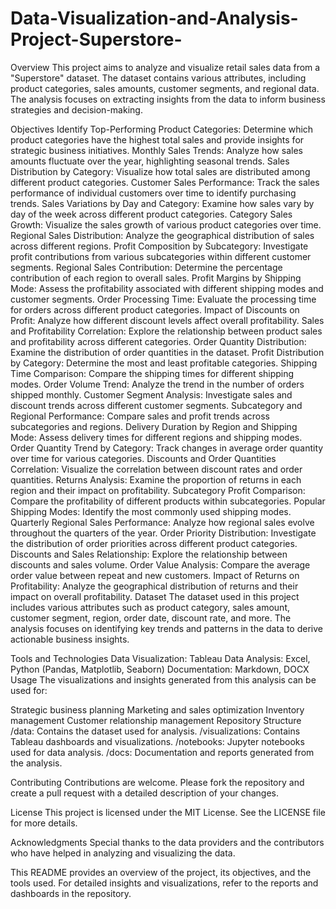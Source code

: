 # Data-Visualization-and-Analysis-Project-Superstore-

Overview
This project aims to analyze and visualize retail sales data from a "Superstore" dataset. The dataset contains various attributes, including product categories, sales amounts, customer segments, and regional data. The analysis focuses on extracting insights from the data to inform business strategies and decision-making.

Objectives
Identify Top-Performing Product Categories: Determine which product categories have the highest total sales and provide insights for strategic business initiatives.
Monthly Sales Trends: Analyze how sales amounts fluctuate over the year, highlighting seasonal trends.
Sales Distribution by Category: Visualize how total sales are distributed among different product categories.
Customer Sales Performance: Track the sales performance of individual customers over time to identify purchasing trends.
Sales Variations by Day and Category: Examine how sales vary by day of the week across different product categories.
Category Sales Growth: Visualize the sales growth of various product categories over time.
Regional Sales Distribution: Analyze the geographical distribution of sales across different regions.
Profit Composition by Subcategory: Investigate profit contributions from various subcategories within different customer segments.
Regional Sales Contribution: Determine the percentage contribution of each region to overall sales.
Profit Margins by Shipping Mode: Assess the profitability associated with different shipping modes and customer segments.
Order Processing Time: Evaluate the processing time for orders across different product categories.
Impact of Discounts on Profit: Analyze how different discount levels affect overall profitability.
Sales and Profitability Correlation: Explore the relationship between product sales and profitability across different categories.
Order Quantity Distribution: Examine the distribution of order quantities in the dataset.
Profit Distribution by Category: Determine the most and least profitable categories.
Shipping Time Comparison: Compare the shipping times for different shipping modes.
Order Volume Trend: Analyze the trend in the number of orders shipped monthly.
Customer Segment Analysis: Investigate sales and discount trends across different customer segments.
Subcategory and Regional Performance: Compare sales and profit trends across subcategories and regions.
Delivery Duration by Region and Shipping Mode: Assess delivery times for different regions and shipping modes.
Order Quantity Trend by Category: Track changes in average order quantity over time for various categories.
Discounts and Order Quantities Correlation: Visualize the correlation between discount rates and order quantities.
Returns Analysis: Examine the proportion of returns in each region and their impact on profitability.
Subcategory Profit Comparison: Compare the profitability of different products within subcategories.
Popular Shipping Modes: Identify the most commonly used shipping modes.
Quarterly Regional Sales Performance: Analyze how regional sales evolve throughout the quarters of the year.
Order Priority Distribution: Investigate the distribution of order priorities across different product categories.
Discounts and Sales Relationship: Explore the relationship between discounts and sales volume.
Order Value Analysis: Compare the average order value between repeat and new customers.
Impact of Returns on Profitability: Analyze the geographical distribution of returns and their impact on overall profitability.
Dataset
The dataset used in this project includes various attributes such as product category, sales amount, customer segment, region, order date, discount rate, and more. The analysis focuses on identifying key trends and patterns in the data to derive actionable business insights.

Tools and Technologies
Data Visualization: Tableau
Data Analysis: Excel, Python (Pandas, Matplotlib, Seaborn)
Documentation: Markdown, DOCX
Usage
The visualizations and insights generated from this analysis can be used for:

Strategic business planning
Marketing and sales optimization
Inventory management
Customer relationship management
Repository Structure
/data: Contains the dataset used for analysis.
/visualizations: Contains Tableau dashboards and visualizations.
/notebooks: Jupyter notebooks used for data analysis.
/docs: Documentation and reports generated from the analysis.

Contributing
Contributions are welcome. Please fork the repository and create a pull request with a detailed description of your changes.

License
This project is licensed under the MIT License. See the LICENSE file for more details.

Acknowledgments
Special thanks to the data providers and the contributors who have helped in analyzing and visualizing the data.

This README provides an overview of the project, its objectives, and the tools used. For detailed insights and visualizations, refer to the reports and dashboards in the repository.
